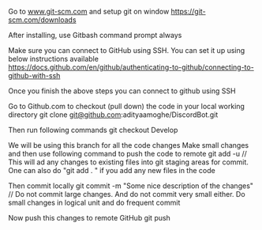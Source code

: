 Go to www.git-scm.com and setup git on window
https://git-scm.com/downloads

After installing, use Gitbash command prompt always

Make sure you can connect to GitHub using SSH. You can set it up using below instructions available
https://docs.github.com/en/github/authenticating-to-github/connecting-to-github-with-ssh

Once you finish the above steps you can connect to github using SSH 

Go to Github.com to checkout (pull down) the code in your local working directory
git clone git@github.com:adityaamoghe/DiscordBot.git

Then run following commands
git checkout Develop

We will be using this branch for all the code changes
Make small changes and then use following command to push the code to remote
git add -u  // This will ad any changes to existing files into git staging areas for commit. One can also do "git add . " if you add any new files in the code

Then commit locally
git commit -m "Some nice description of the changes"  // Do not commit large changes. And do not commit very small either. Do small changes in logical unit and do frequent commit

Now push this changes to remote GitHub
git push